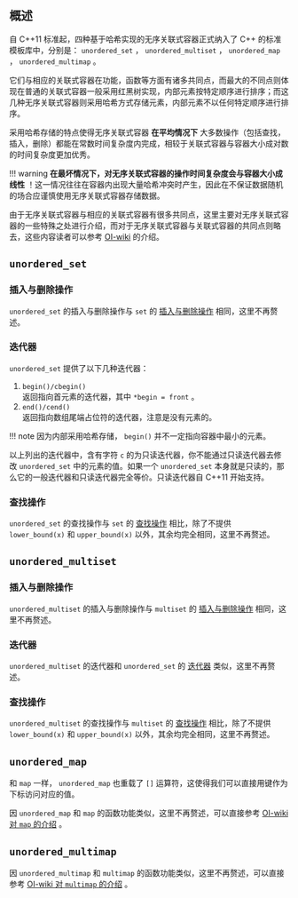 ## 概述

自 C++11 标准起，四种基于哈希实现的无序关联式容器正式纳入了 C++ 的标准模板库中，分别是： `unordered_set` ， `unordered_multiset` ， `unordered_map` ， `unordered_multimap` 。

它们与相应的关联式容器在功能，函数等方面有诸多共同点，而最大的不同点则体现在普通的关联式容器一般采用红黑树实现，内部元素按特定顺序进行排序；而这几种无序关联式容器则采用哈希方式存储元素，内部元素不以任何特定顺序进行排序。

采用哈希存储的特点使得无序关联式容器 **在平均情况下** 大多数操作（包括查找，插入，删除）都能在常数时间复杂度内完成，相较于关联式容器与容器大小成对数的时间复杂度更加优秀。

!!! warning
     **在最坏情况下，对无序关联式容器的操作时间复杂度会与容器大小成线性** ！这一情况往往在容器内出现大量哈希冲突时产生，因此在不保证数据随机的场合应谨慎使用无序关联式容器存储数据。

由于无序关联式容器与相应的关联式容器有很多共同点，这里主要对无序关联式容器的一些特殊之处进行介绍，而对于无序关联式容器与关联式容器的共同点则略去，这些内容读者可以参考 [OI-wiki](./associative-container/) 的介绍。

##  `unordered_set` 

### 插入与删除操作

 `unordered_set` 的插入与删除操作与 `set` 的 [插入与删除操作](./associative-container/#_2) 相同，这里不再赘述。

### 迭代器

 `unordered_set` 提供了以下几种迭代器：

1.   `begin()/cbegin()`   
    返回指向首元素的迭代器，其中 `*begin = front` 。
2.   `end()/cend()`   
    返回指向数组尾端占位符的迭代器，注意是没有元素的。

!!! note
    因为内部采用哈希存储， `begin()` 并不一定指向容器中最小的元素。

以上列出的迭代器中，含有字符 `c` 的为只读迭代器，你不能通过只读迭代器去修改 `unordered_set` 中的元素的值。如果一个 `unordered_set` 本身就是只读的，那么它的一般迭代器和只读迭代器完全等价。只读迭代器自 C++11 开始支持。

### 查找操作

 `unordered_set` 的查找操作与 `set` 的 [查找操作](./associative-container/#_2) 相比，除了不提供 `lower_bound(x)` 和 `upper_bound(x)` 以外，其余均完全相同，这里不再赘述。

##  `unordered_multiset` 

### 插入与删除操作

 `unordered_multiset` 的插入与删除操作与 `multiset` 的 [插入与删除操作](./associative-container/#_4) 相同，这里不再赘述。

### 迭代器

 `unordered_multiset` 的迭代器和 `unordered_set` 的 [迭代器](<>) 类似，这里不再赘述。

### 查找操作

 `unordered_multiset` 的查找操作与 `multiset` 的 [查找操作](./associative-container/#_6) 相比，除了不提供 `lower_bound(x)` 和 `upper_bound(x)` 以外，其余均完全相同，这里不再赘述。

##  `unordered_map` 

和 `map` 一样， `unordered_map` 也重载了 `[]` 运算符，这使得我们可以直接用键作为下标访问对应的值。

因 `unordered_map` 和 `map` 的函数功能类似，这里不再赘述，可以直接参考 [OI-wiki 对 `map` 的介绍](./associative-container/#map) 。

##  `unordered_multimap` 

因 `unordered_multimap` 和 `multimap` 的函数功能类似，这里不再赘述，可以直接参考 [OI-wiki 对 `multimap` 的介绍](./associative-container/#multimap) 。
